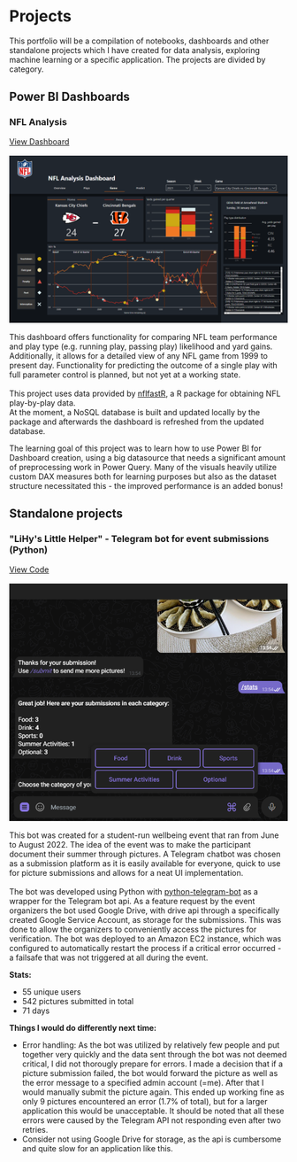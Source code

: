 # Projects
<p>This portfolio will be a compilation of notebooks, dashboards and other standalone projects which I have created for data analysis, exploring machine learning or a specific application. The projects are divided by category.</p>

## Power BI Dashboards

### NFL Analysis

[View Dashboard](https://app.powerbi.com/view?r=eyJrIjoiYmMyYWY2ZjgtNGM1ZC00ZGVjLWFhODMtYTY5OTM0N2I1YmJmIiwidCI6IjhkZWQ3ODVjLTJiYTYtNGIxYS05NmUyLWY3NGFiZTk2MWFiZCIsImMiOjh9)
<br><br>
![NFL Dashboard game view](https://github.com/epaunonen/epaunonen.github.io/blob/main/Assets/NFL/NFL_1.PNG?raw=true "Game view")

This dashboard offers functionality for comparing NFL team performance and play type (e.g. running play, passing play) likelihood and yard gains.
Additionally, it allows for a detailed view of any NFL game from 1999 to present day.
Functionality for predicting the outcome of a single play with full parameter control is planned, but not yet at a working state.<br>
<br>
This project uses data provided by [nflfastR](https://www.nflfastr.com/index.html), a R package for obtaining NFL play-by-play data.<br>
At the moment, a NoSQL database is built and updated locally by the package and afterwards the dashboard is refreshed from the updated database.<br>

The learning goal of this project was to learn how to use Power BI for Dashboard creation, using a big datasource that needs a significant amount of preprocessing work in Power Query. Many of the visuals heavily utilize custom DAX measures both for learning purposes but also as the dataset structure necessitated this - the improved performance is an added bonus!

## Standalone projects

### "LiHy's Little Helper" - Telegram bot for event submissions (Python)

[View Code](https://github.com/epaunonen/epaunonen.github.io/tree/main/Projects/LiHy's%20Little%20Helper)
<br><br>
![LiHyBot](https://github.com/epaunonen/epaunonen.github.io/blob/main/Assets/LiHyBot/LLH.PNG?raw=true "Telegram Bot")

This bot was created for a student-run wellbeing event that ran from June to August 2022. The idea of the event was to make the participant document their summer through pictures. A Telegram chatbot was chosen as a submission platform as it is easily available for everyone, quick to use for picture submissions and allows for a neat UI implementation.
<br><br>
The bot was developed using Python with [python-telegram-bot](https://github.com/python-telegram-bot/python-telegram-bot) as a wrapper for the Telegram bot api. As a feature request by the event organizers the bot used Google Drive, with drive api through a specifically created Google Service Account, as storage for the submissions. This was done to allow the organizers to conveniently access the pictures for verification. The bot was deployed to an Amazon EC2 instance, which was configured to automatically restart the process if a critical error occurred - a failsafe that was not triggered at all during the event.

**Stats:**
 - 55 unique users
 - 542 pictures submitted in total
 - 71 days

**Things I would do differently next time:**
 - Error handling: As the bot was utilized by relatively few people and put together very quickly and the data sent through the bot was not deemed critical, I did not thorougly prepare for errors. I made a decision that if a picture submission failed, the bot would forward the picture as well as the error message to a specified admin account (=me). After that I would manually submit the picture again. This ended up working fine as only 9 pictures encountered an error (1.7% of total), but for a larger application this would be unacceptable. It should be noted that all these errors were caused by the Telegram API not responding even after two retries.
 - Consider not using Google Drive for storage, as the api is cumbersome and quite slow for an application like this.
